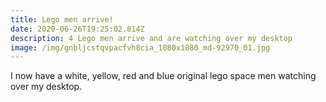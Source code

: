 ```yaml
---
title: Lego men arrive!
date: 2020-06-26T19:25:02.814Z
description: 4 Lego men arrive and are watching over my desktop
image: /img/gnbljcstqvpacfvh8cia_1080x1080_md-92970_01.jpg
---
```

I now have a white, yellow, red and blue original lego space men watching over my desktop.
